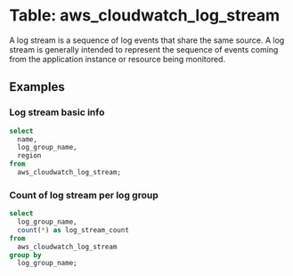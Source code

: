 # Table: aws_cloudwatch_log_stream

A log stream is a sequence of log events that share the same source. A log stream is generally intended to represent the sequence of events coming from the application instance or resource being monitored.

## Examples

### Log stream basic info

```sql
select
  name,
  log_group_name,
  region
from
  aws_cloudwatch_log_stream;
```

### Count of log stream per log group

```sql
select
  log_group_name,
  count(*) as log_stream_count
from
  aws_cloudwatch_log_stream
group by
  log_group_name;
```
